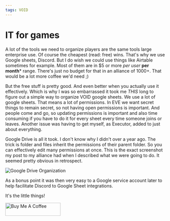 ```yaml
---
tags: VOID
---
```


# IT for games 

A lot of the tools we need to organize players are the same tools large enterprise use. Of course the cheapest (read: free) wins. 
That's why we use Google sheets, Discord. But I do wish we could use things like Airtable sometimes for example. Most of them are in $5 or more *per user* **per month*** range. 
There's just no budget for that in an alliance of 1000+. That would be a lot more coffee we'd need ;)

But the free stuff is pretty good. And even better when you actually use it effectively. Which is why I was so embarrassed it took me *THIS* long to figure out a simple way to organize VOID google sheets.
We use a lot of google sheets. That means a lot of permissions. In EVE we want secret things to remain secret, so not having open permissions is important. 
And people come and go, so updating permissions is important and also time consuming if you have to do it for every sheet every time someone joins or leaves. 
Another issue was having to get myself, as Executor, added to just about everything. 

Google Drive is all it took. I don't know why I didn't over a year ago. The trick is folder and files inherit the permissions of their parent folder. So you can effectively edit many permissions at once. 
This is the exact screenshot my post to my alliance had when I described what we were going to do. It seemed pretty obvious in retrospect. 

![Google Drive Organization](https://cdn.discordapp.com/attachments/999577232190226483/1028823710246907984/unknown.png)

As a bonus point it was then very easy to a Google service account later to help facilitate Discord to Google Sheet integrations. 

It's the little things!

<a href="https://www.buymeacoffee.com/sarpedontdw" target="_blank"><img src="https://cdn.buymeacoffee.com/buttons/default-orange.png" alt="Buy Me A Coffee" height="41" width="174"></a>

